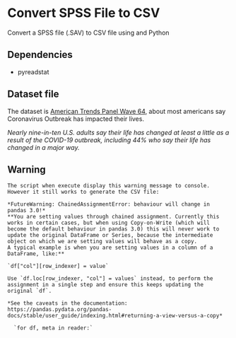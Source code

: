 # Convert SPSS File to CSV

Convert a SPSS file (.SAV) to CSV file using and Python

## Dependencies
- pyreadstat

## Dataset file
The dataset is [American Trends Panel Wave 64](https://www.pewresearch.org/social-trends/dataset/covid-19-late-march-2020/), about most americans say Coronavirus Outbreak has impacted their lives. 

*Nearly nine-in-ten U.S. adults say their life has changed at least a little as a result of the COVID-19 outbreak, including 44% who say their life has changed in a major way.*


## Warning

```message
The script when execute display this warning message to console. However it still works to generate the CSV file:

*FutureWarning: ChainedAssignmentError: behaviour will change in pandas 3.0!*
**You are setting values through chained assignment. Currently this works in certain cases, but when using Copy-on-Write (which will become the default behaviour in pandas 3.0) this will never work to update the original DataFrame or Series, because the intermediate object on which we are setting values will behave as a copy.
A typical example is when you are setting values in a column of a DataFrame, like:**

`df["col"][row_indexer] = value`

Use `df.loc[row_indexer, "col"] = values` instead, to perform the assignment in a single step and ensure this keeps updating the original `df`.

*See the caveats in the documentation: https://pandas.pydata.org/pandas-docs/stable/user_guide/indexing.html#returning-a-view-versus-a-copy*

  `for df, meta in reader:`

```
